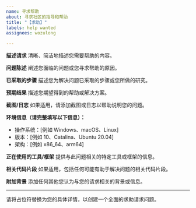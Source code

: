 ```yaml
---
name: 寻求帮助
about: 寻求社区的指导和帮助
title: "【求助】"
labels: help wanted
assignees: wozulong

---
```


**描述请求**
清晰、简洁地描述您需要帮助的内容。

**问题陈述**
阐述您面临的问题或您寻求帮助的原因。

**已采取的步骤**
描述您为解决问题已采取的步骤或您所做的研究。

**预期结果**
描述您期望得到的帮助或解决方案。

**截图/日志**
如果适用，请添加截图或日志以帮助说明您的问题。

**环境信息（请完整填写以下信息）：**
- 操作系统：[例如 Windows、macOS、Linux]
- 版本：[例如 10、Catalina、Ubuntu 20.04]
- 架构：[例如 x86_64、arm64]

**正在使用的工具/框架**
提供与此问题相关的特定工具或框架的信息。

**相关代码片段**
如果适用，包括任何可能有助于解决问题的相关代码片段。

**附加背景**
添加任何其他您认为与您的请求相关的背景或信息。

---

请将占位符替换为您的具体详情，以创建一个全面的求助请求问题。
